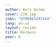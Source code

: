 ```yaml
---
author: Keri Hulme
cover: 270.jpg
isbn: "9789063281564"
lang: en-us
layout: review
title: Kerewin
year: 0
---
```


